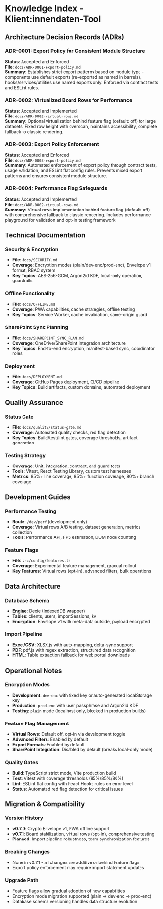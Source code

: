 # Knowledge Index - Klient:innendaten-Tool

## Architecture Decision Records (ADRs)

### ADR-0001: Export Policy for Consistent Module Structure
**Status**: Accepted and Enforced  
**File**: `docs/ADR-0001-export-policy.md`  
**Summary**: Establishes strict export patterns based on module type - components use default exports (re-exported as named in barrels), hooks/services/utilities use named exports only. Enforced via contract tests and ESLint rules.

### ADR-0002: Virtualized Board Rows for Performance
**Status**: Accepted and Implemented  
**File**: `docs/ADR-0002-virtual-rows.md`  
**Summary**: Optional virtualization behind feature flag (default: off) for large datasets. Fixed row height with overscan, maintains accessibility, complete fallback to classic rendering.

### ADR-0003: Export Policy Enforcement
**Status**: Accepted and Enforced  
**File**: `docs/ADR-0003-export-policy.md`  
**Summary**: Automated enforcement of export policy through contract tests, usage validation, and ESLint flat config rules. Prevents mixed export patterns and ensures consistent module structure.

### ADR-0004: Performance Flag Safeguards
**Status**: Accepted and Implemented  
**File**: `docs/ADR-0002-virtual-rows.md`  
**Summary**: Virtual rows implementation behind feature flag (default: off) with comprehensive fallback to classic rendering. Includes performance playground for validation and opt-in testing framework.

## Technical Documentation

### Security & Encryption
- **File**: `docs/SECURITY.md`
- **Coverage**: Encryption modes (plain/dev-enc/prod-enc), Envelope v1 format, RBAC system
- **Key Topics**: AES-256-GCM, Argon2id KDF, local-only operation, guardrails

### Offline Functionality
- **File**: `docs/OFFLINE.md`
- **Coverage**: PWA capabilities, cache strategies, offline testing
- **Key Topics**: Service Worker, cache invalidation, same-origin guard

### SharePoint Sync Planning
- **File**: `docs/SHAREPOINT_SYNC_PLAN.md`
- **Coverage**: OneDrive/SharePoint integration architecture
- **Key Topics**: End-to-end encryption, manifest-based sync, coordinator roles

### Deployment
- **File**: `docs/DEPLOYMENT.md`
- **Coverage**: GitHub Pages deployment, CI/CD pipeline
- **Key Topics**: Build artifacts, custom domains, automated deployment

## Quality Assurance

### Status Gate
- **File**: `docs/quality/status-gate.md`
- **Coverage**: Automated quality checks, red flag detection
- **Key Topics**: Build/test/lint gates, coverage thresholds, artifact generation

### Testing Strategy
- **Coverage**: Unit, integration, contract, and guard tests
- **Tools**: Vitest, React Testing Library, custom test harnesses
- **Metrics**: 85%+ line coverage, 85%+ function coverage, 80%+ branch coverage

## Development Guides

### Performance Testing
- **Route**: `/dev/perf` (development only)
- **Coverage**: Virtual rows A/B testing, dataset generation, metrics collection
- **Tools**: Performance API, FPS estimation, DOM node counting

### Feature Flags
- **File**: `src/config/features.ts`
- **Coverage**: Experimental feature management, gradual rollout
- **Key Features**: Virtual rows (opt-in), advanced filters, bulk operations

## Data Architecture

### Database Schema
- **Engine**: Dexie (IndexedDB wrapper)
- **Tables**: clients, users, importSessions, kv
- **Encryption**: Envelope v1 with meta-data outside, payload encrypted

### Import Pipeline
- **Excel/CSV**: XLSX.js with auto-mapping, delta-sync support
- **PDF**: pdf.js with regex extraction, structured data recognition
- **HTML**: Table extraction fallback for web portal downloads

## Operational Notes

### Encryption Modes
- **Development**: `dev-enc` with fixed key or auto-generated localStorage key
- **Production**: `prod-enc` with user passphrase and Argon2id KDF
- **Testing**: `plain` mode (localhost only, blocked in production builds)

### Feature Flag Management
- **Virtual Rows**: Default off, opt-in via development toggle
- **Advanced Filters**: Enabled by default
- **Export Formats**: Enabled by default
- **SharePoint Integration**: Disabled by default (breaks local-only mode)

### Quality Gates
- **Build**: TypeScript strict mode, Vite production build
- **Test**: Vitest with coverage thresholds (85%/85%/80%)
- **Lint**: ESLint flat config with React Hooks rules on error level
- **Status**: Automated red flag detection for critical issues

## Migration & Compatibility

### Version History
- **v0.7.0**: Crypto Envelope v1, PWA offline support
- **v0.7.1**: Board stabilization, virtual rows (opt-in), comprehensive testing
- **Planned**: Import pipeline robustness, team synchronization features

### Breaking Changes
- None in v0.7.1 - all changes are additive or behind feature flags
- Export policy enforcement may require import statement updates

### Upgrade Path
- Feature flags allow gradual adoption of new capabilities
- Encryption mode migration supported (plain → dev-enc → prod-enc)
- Database schema versioning handles data structure evolution